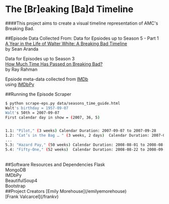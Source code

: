 The [Br]eaking [Ba]d Timeline
=============

####This project aims to create a visual timeline representation of AMC's Breaking Bad.

##Episode Data Collected From:
Data for Epsiodes up to Season 5 - Part 1
<br>[A Year in the Life of Walter White: A Breaking Bad Timeline](http://blog.thegreenfieldgroup.org/a-year-in-the-life-of-walter-white-a-breaking-bad-timeline/)
<br>by Sean Aranda

Data for Episodes up to Season 3
<br>[How Much Time Has Passed on Breaking Bad?](http://www.vulture.com/2011/07/breaking_bad_calendar.html)
<br>by Ray Rahman

Epsiode meta-data collected from [IMDb](http://imdb.com)
<br>using [IMDbPy](http://imdbpy.sourceforge.net/)


##Running the Episode Scraper
```bash
$ python scrape-eps.py data/seasons_time_guide.html
Walt's birthday = 1957-09-07
Walt's 50th = 2007-09-07
First calendar day in show = (2007, 36, 5)


1.1: "Pilot," (3 weeks) Calendar Duration: 2007-09-07 to 2007-09-28
1.2: "Cat’s in the Bag … " (3 weeks, 2 days)  Calendar Duration: 2007-09-28 to 2007-09-10
...
5.3: "Hazard Pay," (50 weeks) Calendar Duration: 2008-08-01 to 2008-08-22
5.4: "Fifty-One," (52 weeks)  Calendar Duration: 2008-08-22 to 2008-09-05
```

<br>
##Software Resources and Dependencies
Flask
<br>MongoDB
<br>IMDbPy
<br>BeautifulSoup4
<br>Bootstrap

<br>
##Project Creators
[Emily Morehouse](/emilyemorehouse)
<br>
[Frank Valcarcel](/frankv)